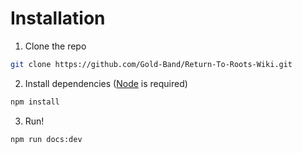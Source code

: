 # Installation
1. Clone the repo
```sh
git clone https://github.com/Gold-Band/Return-To-Roots-Wiki.git
```

2. Install dependencies ([Node](https://nodejs.org/en) is required)
```sh
npm install
```

3. Run!
```sh
npm run docs:dev
```